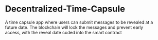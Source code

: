 # Decentralized-Time-Capsule
A time capsule app where users can submit messages to be revealed at a future date. The blockchain will lock the messages and prevent early access, with the reveal date coded into the smart contract
